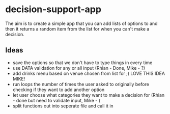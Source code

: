 # decision-support-app

The aim is to create a simple app that you can add lists of options to and then it returns a random item from the list for when you can't make a decision.

## Ideas
- save the options so that we don't have to type things in every time
- use DATA validation for any or all input (Rhian - Done, Mike - ?)
- add drinks menu based on venue chosen from list for ;) LOVE THIS IDEA MIKE!
- run loops the number of times the user asked to originally before checking if they want to add another option
- let user choose what categories they want to make a decision for (Rhian - done but need to validate input, Mike - )
- split functions out into seperate file and call it in